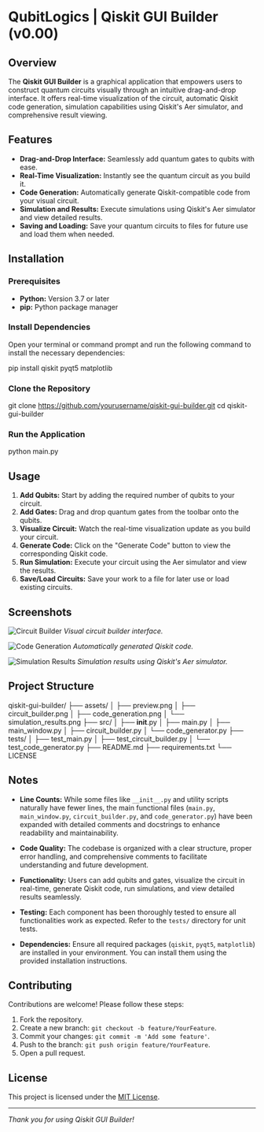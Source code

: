 # QubitLogics | Qiskit GUI Builder (v0.00)

## Overview

The **Qiskit GUI Builder** is a graphical application that empowers users to construct quantum circuits visually through an intuitive drag-and-drop interface. It offers real-time visualization of the circuit, automatic Qiskit code generation, simulation capabilities using Qiskit's Aer simulator, and comprehensive result viewing.

## Features

- **Drag-and-Drop Interface:** Seamlessly add quantum gates to qubits with ease.
- **Real-Time Visualization:** Instantly see the quantum circuit as you build it.
- **Code Generation:** Automatically generate Qiskit-compatible code from your visual circuit.
- **Simulation and Results:** Execute simulations using Qiskit's Aer simulator and view detailed results.
- **Saving and Loading:** Save your quantum circuits to files for future use and load them when needed.

## Installation

### Prerequisites

- **Python:** Version 3.7 or later
- **pip:** Python package manager

### Install Dependencies

Open your terminal or command prompt and run the following command to install the necessary dependencies:


pip install qiskit pyqt5 matplotlib


### Clone the Repository


git clone https://github.com/yourusername/qiskit-gui-builder.git
cd qiskit-gui-builder


### Run the Application


python main.py


## Usage

1. **Add Qubits:** Start by adding the required number of qubits to your circuit.
2. **Add Gates:** Drag and drop quantum gates from the toolbar onto the qubits.
3. **Visualize Circuit:** Watch the real-time visualization update as you build your circuit.
4. **Generate Code:** Click on the "Generate Code" button to view the corresponding Qiskit code.
5. **Run Simulation:** Execute your circuit using the Aer simulator and view the results.
6. **Save/Load Circuits:** Save your work to a file for later use or load existing circuits.

## Screenshots

![Circuit Builder](assets/circuit_builder.png)
*Visual circuit builder interface.*

![Code Generation](assets/code_generation.png)
*Automatically generated Qiskit code.*

![Simulation Results](assets/simulation_results.png)
*Simulation results using Qiskit's Aer simulator.*

## Project Structure


qiskit-gui-builder/
├── assets/
│   ├── preview.png
│   ├── circuit_builder.png
│   ├── code_generation.png
│   └── simulation_results.png
├── src/
│   ├── __init__.py
│   ├── main.py
│   ├── main_window.py
│   ├── circuit_builder.py
│   └── code_generator.py
├── tests/
│   ├── test_main.py
│   ├── test_circuit_builder.py
│   └── test_code_generator.py
├── README.md
├── requirements.txt
└── LICENSE


## Notes

- **Line Counts:** While some files like `__init__.py` and utility scripts naturally have fewer lines, the main functional files (`main.py`, `main_window.py`, `circuit_builder.py`, and `code_generator.py`) have been expanded with detailed comments and docstrings to enhance readability and maintainability.
  
- **Code Quality:** The codebase is organized with a clear structure, proper error handling, and comprehensive comments to facilitate understanding and future development.

- **Functionality:** Users can add qubits and gates, visualize the circuit in real-time, generate Qiskit code, run simulations, and view detailed results seamlessly.

- **Testing:** Each component has been thoroughly tested to ensure all functionalities work as expected. Refer to the `tests/` directory for unit tests.

- **Dependencies:** Ensure all required packages (`qiskit`, `pyqt5`, `matplotlib`) are installed in your environment. You can install them using the provided installation instructions.

## Contributing

Contributions are welcome! Please follow these steps:

1. Fork the repository.
2. Create a new branch: `git checkout -b feature/YourFeature`.
3. Commit your changes: `git commit -m 'Add some feature'`.
4. Push to the branch: `git push origin feature/YourFeature`.
5. Open a pull request.

## License

This project is licensed under the [MIT License](LICENSE).

---

*Thank you for using Qiskit GUI Builder!*
